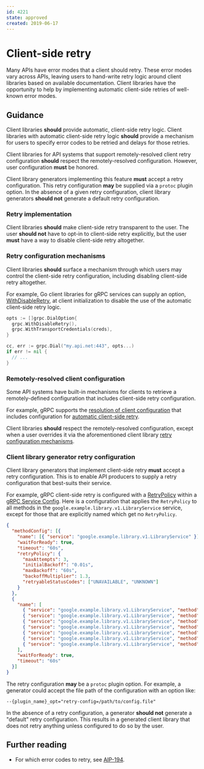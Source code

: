 ```yaml
---
id: 4221
state: approved
created: 2019-06-17
---
```


# Client-side retry

Many APIs have error modes that a client should retry. These error modes vary
across APIs, leaving users to hand-write retry logic around client libraries
based on available documentation. Client libraries have the opportunity to help
by implementing automatic client-side retries of well-known error modes.

## Guidance

Client libraries **should** provide automatic, client-side retry logic. Client
libraries with automatic client-side retry logic **should** provide a mechanism
for users to specify error codes to be retried and delays for those retries.

Client libraries for API systems that support remotely-resolved client retry
configuration **should** respect the remotely-resolved configuration. However,
user configuration **must** be honored.

Client library generators implementing this feature **must** accept a retry
configuration. This retry configuration **may** be supplied via a `protoc`
plugin option. In the absence of a given retry configuration, client library
generators **should not** generate a default retry configuration.

### Retry implementation

Client libraries **should** make client-side retry transparent to the user. The
user **should not** have to opt-in to client-side retry explicitly, but the
user **must** have a way to disable client-side retry altogether.

### Retry configuration mechanisms

Client libraries **should** surface a mechanism through which users may control
the client-side retry configuration, including disabling client-side retry
altogether.

For example, Go client libraries for gRPC services can supply an option,
[WithDisableRetry][0], at client initialization to disable the use of the
automatic client-side retry logic.

```go
opts := []grpc.DialOption{
  grpc.WithDisableRetry(),
  grpc.WithTransportCredentials(creds),
}

cc, err := grpc.Dial("my.api.net:443", opts...)
if err != nil {
  // ...
}
```

### Remotely-resolved client configuration

Some API systems have built-in mechanisms for clients to retrieve a
remotely-defined configuration that includes client-side retry configuration.

For example, gRPC supports the [resolution of client configuration][1] that
includes configuration for [automatic client-side retry][2].

Client libraries **should** respect the remotely-resolved configuration, except
when a user overrides it via the aforementioned client library
[retry configuration mechanisms](#retry-configuration-mechanisms).

### Client library generator retry configuration

Client library generators that implement client-side retry **must** accept a
retry configuration. This is to enable API producers to supply a retry
configuration that best-suits their service.

For example, gRPC client-side retry is configured with a [RetryPolicy][3]
within a [gRPC Service Config][4]. Here is a configuration that applies the
`RetryPolicy` to all methods in the `google.example.library.v1.LibraryService`
service, except for those that are explicitly named which get no `RetryPolicy`.

<!-- prettier-ignore-start -->
```json
{
  "methodConfig": [{
    "name": [{ "service": "google.example.library.v1.LibraryService" }],
    "waitForReady": true,
    "timeout": "60s",
    "retryPolicy": {
      "maxAttempts": 3,
      "initialBackoff": "0.01s",
      "maxBackoff": "60s",
      "backoffMultiplier": 1.3,
      "retryableStatusCodes": ["UNAVAILABLE", "UNKNOWN"]
    }
  },
  {
    "name": [
      { "service": "google.example.library.v1.LibraryService", "method": "CreateShelf" },
      { "service": "google.example.library.v1.LibraryService", "method": "DeleteShelf" },
      { "service": "google.example.library.v1.LibraryService", "method": "MergeShelves" },
      { "service": "google.example.library.v1.LibraryService", "method": "CreateBook" },
      { "service": "google.example.library.v1.LibraryService", "method": "DeleteBook" },
      { "service": "google.example.library.v1.LibraryService", "method": "UpdateBook" },
      { "service": "google.example.library.v1.LibraryService", "method": "MoveBook" }
    ],
    "waitForReady": true,
    "timeout": "60s"
  }]
}
```
<!-- prettier-ignore-end -->

The retry configuration **may** be a `protoc` plugin option. For example, a
generator could accept the file path of the configuration with an option like:

    --{plugin_name}_opt="retry-config=/path/to/config.file"

In the absence of a retry configuration, a generator **should not** generate a
"default" retry configuration. This results in a generated client library that
does not retry anything unless configured to do so by the user.

<!-- prettier-ignore-start -->
[0]: https://godoc.org/google.golang.org/grpc#WithDisableRetry
[1]: https://github.com/grpc/grpc/blob/837a99e1d49a892e6f2c46ee09a1b6b8405571c6/doc/naming.md#resolver-plugins
[2]: https://github.com/grpc/proposal/blob/d4fc009e55f95297374e821d67d679b931753a59/A6-client-retries.md
[3]: https://github.com/grpc/proposal/blob/d4fc009e55f95297374e821d67d679b931753a59/A6-client-retries.md#retry-policy
[4]: https://github.com/grpc/proposal/blob/d4fc009e55f95297374e821d67d679b931753a59/A6-client-retries.md#integration-with-service-config
<!-- prettier-ignore-end -->

## Further reading

- For which error codes to retry, see [AIP-194](https://aip.dev/194).

